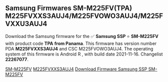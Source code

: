 <h2>Samsung Firmwares SM-M225FV(TPA) M225FVXXS3AUJ4/M225FVOWO3AUJ4/M225FVXXU3AUJ4</h2>
Download the Samsung firmware for the ✅ <strong>Samsung SSP </strong> ⭐ <strong>SM-M225FV</strong> with product code <strong>TPA</strong> <strong> from Panama</strong>. This firmware has version number PDA <strong>M225FVXXS3AUJ4</strong> and CSC M225FVOWO3AUJ4. The operating system of this firmware is Android R , with build date 2021-11-16. Changelist <strong>22267077</strong>.


[SM-M225FV](https://samfirm.shop/samsung/model/SM-M225FV)
[M225FVXXS3AUJ4](https://samfirm.shop/samsung/pda/M225FVXXS3AUJ4)
[Download Firmware Samsung SSP SM-M225FV](https://samfirm.shop/samsung/firmware/474858)
